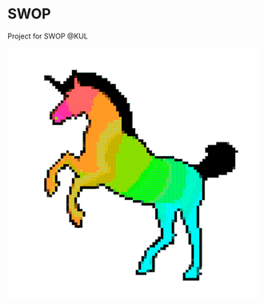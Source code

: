 # SWOP

Project for SWOP @KUL

![Alt Text](https://github.com/jeffreyquicken/SWOP/blob/master/imHappy.gif)
